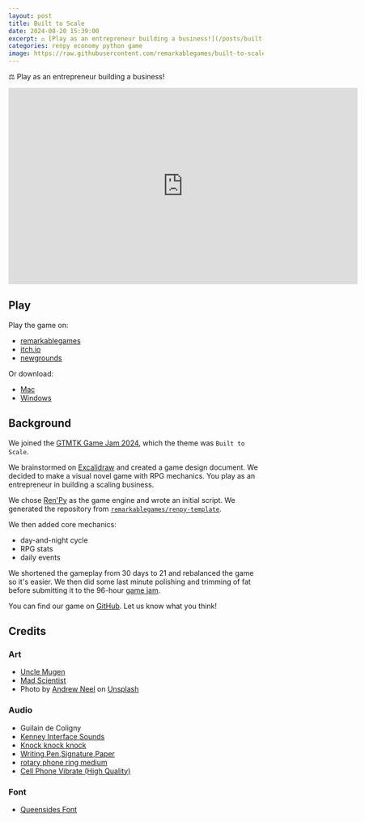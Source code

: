 ```yaml
---
layout: post
title: Built to Scale
date: 2024-08-20 15:39:00
excerpt: ⚖️ [Play as an entrepreneur building a business!](/posts/built-to-scale)
categories: renpy economy python game
image: https://raw.githubusercontent.com/remarkablegames/built-to-scale/master/design/cover.jpg
---
```


⚖️ Play as an entrepreneur building a business!

<iframe src="https://remarkablegames.org/built-to-scale/" frameBorder="0" width="690" height="388" style="display: block; margin: 0 auto;"></iframe>

## Play

Play the game on:

- [remarkablegames](https://remarkablegames.org/built-to-scale)
- [itch.io](https://remarkablegames.itch.io/built-to-scale)
- [newgrounds](https://www.newgrounds.com/portal/view/945558)

Or download:

- [Mac](https://github.com/remarkablegames/built-to-scale/releases/latest/download/mac.zip)
- [Windows](https://github.com/remarkablegames/built-to-scale/releases/latest/download/pc.zip)

## Background

We joined the [GTMTK Game Jam 2024](https://itch.io/jam/gmtk-2024), which the theme was `Built to Scale`.

We brainstormed on [Excalidraw](https://excalidraw.com/#json=y8nO6uwZN7OQLXonmG9WB,TJgAuz71GFU8QkH8YdFVoA) and created a game design document. We decided to make a visual novel game with RPG mechanics. You play as an entrepreneur in building a scaling business.

We chose [Ren'Py](https://www.renpy.org/) as the game engine and wrote an initial script. We generated the repository from [`remarkablegames/renpy-template`](https://github.com/remarkablegames/renpy-template).

We then added core mechanics:

- day-and-night cycle
- RPG stats
- daily events

We shortened the gameplay from 30 days to 21 and rebalanced the game so it's easier. We then did some last minute polishing and trimming of fat before submitting it to the 96-hour [game jam](https://itch.io/jam/gmtk-2024/rate/2910953).

You can find our game on [GitHub](https://github.com/remarkablegames/built-to-scale). Let us know what you think!

## Credits

### Art

- [Uncle Mugen](https://lemmasoft.renai.us/forums/viewtopic.php?t=17302)
- [Mad Scientist](https://twitter.com/mad_scientist92)
- Photo by [Andrew Neel](https://unsplash.com/@andrewtneel) on [Unsplash](https://unsplash.com/photos/macbook-pro-white-ceramic-mugand-black-smartphone-on-table-cckf4TsHAuw)

### Audio

- Guilain de Coligny
- [Kenney Interface Sounds](https://kenney.nl/assets/interface-sounds)
- [Knock knock knock](https://pixabay.com/sound-effects/knock-knock-knock-40474/)
- [Writing,Pen,Signature,Paper](https://pixabay.com/sound-effects/writingpensignaturepaper-102967/)
- [rotary phone ring medium](https://pixabay.com/sound-effects/rotary-phone-ring-medium-103869/)
- [Cell Phone Vibrate (High Quality)](https://pixabay.com/sound-effects/cell-phone-vibrate-high-quality-34034/)

### Font

- [Queensides Font](https://www.fontspace.com/queensides-font-f90306)
